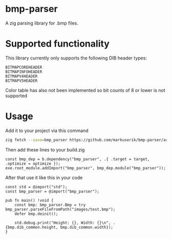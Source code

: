 # bmp-parser

A zig parsing library for .bmp files.

# Supported functionality

This library currently only supports the following DIB header types:
```
BITMAPCOREHEADER 
BITMAPINFOHEADER
BITMAPV4HEADER
BITMAPV5HEADER
```

Color table has also not been implemented so bit counts of 8 or lower is not
supported

# Usage

Add it to your project via this command
```sh
zig fetch --save=bmp_parser https://github.com/markuserik/bmp-parser/archive/0.1.0.tar.gz
```

Then add these lines to your build.zig
```zig
const bmp_dep = b.dependency("bmp_parser", .{ .target = target, .optimize = optimize });
exe.root_module.addImport("bmp_parser", bmp_dep.module("bmp_parser"));
```

After that use it like this in your code
```zig
const std = @import("std");
const bmp_parser = @import("bmp_parser");

pub fn main() !void {
    const bmp: bmp_parser.Bmp = try bmp_parser.parseFileFromPath("images/test.bmp");
    defer bmp.deinit();

    std.debug.print("Height: {}, Width: {}\n", .{bmp.dib_common.height, bmp.dib_common.width});
}
```
